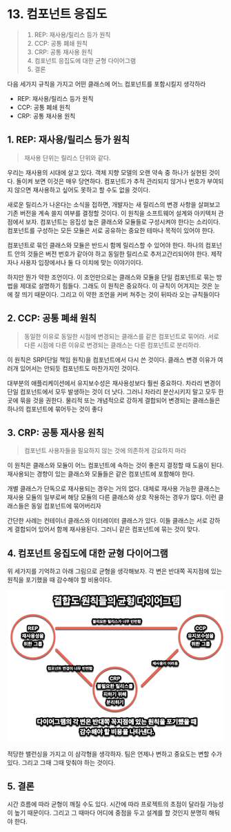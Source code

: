 # 13. 컴포넌트 응집도

> 1. REP: 재사용/릴리스 등가 원칙
> 2. CCP: 공통 폐쇄 원칙
> 3. CRP: 공통 재사용 원칙
> 4. 컴포넌트 응집도에 대한 균형 다이어그램
> 5. 결론

다음 세가지 규칙을 가지고 어떤 클래스에 어느 컴포넌트를 포함시킬지 생각하라

- REP: 재사용/릴리스 등가 원칙
- CCP: 공통 폐쇄 원칙
- CRP: 공통 재사용 원칙

## 1. REP: 재사용/릴리스 등가 원칙

> 재사용 단위는 릴리스 단위와 같다.

우리는 재사용의 시대에 살고 있다. 객체 지향 모델의 오랜 약속 중 하나가 실현된 것이다. 돌이켜 보면 이것은 매우 당연하다. 컴포넌트가 추적 관리되지 않거나 번호가 부여되지 않으면 재사용하고 싶어도 못하고 할 수도 없을 것이다.

새로운 릴리스가 나온다는 소식을 접하면, 개발자는 새 릴리스의 변경 사항을 살펴보고 기존 버전을 계속 쓸지 여부를 결정할 것이다. 이 원칙을 소프트웨어 설계와 아키텍처 관점에서 보자. 컴포넌트는 응집성 높은 클래스와 모듈들로 구성시켜야 한다는 소리이다. 컴포넌트를 구성하는 모든 모듈은 서로 공유하는 중요한 테마나 목적이 있어야 한다.

컴포넌트로 묶인 클래스와 모듈은 반드시 함께 릴리스할 수 있어야 한다. 하나의 컴포넌트 안의 것들은 버전 번호가 같아야 하고 동일한 릴리스로 추저고간리되어야 한다. 제작자나 사용자 입장에서나 둘 다 이치에 맞는 이야기이다.

하지만 뭔가 약한 조언이다. 이 조언만으로는 클래스와 모듈을 단일 컴포넌트로 묶는 방법을 제대로 설명하기 힘들다. 그래도 이 원칙은 중요하다. 이 규칙이 어겨지는 것은 눈에 잘 띄기 때문이다. 그리고 이 약한 조언을 커버 쳐주는 것이 뒤따라 오는 규칙들이다

## 2. CCP: 공통 폐쇄 원칙

> 동일한 이유로 동일한 시점에 변경되는 클래스를 같은 컴포넌트로 묶어라. 서로 다른 시점에 다른 이유로 변경되는 클래스는 다른 컴포넌트로 분리하라.

이 원칙은 SRP(단일 책임 원칙)을 컴포넌트에서 다시 쓴 것이다. 클래스 변경 이유가 여러개 있어서는 안되듯 컴포넌트도 마찬가지인 것이다.

대부분의 애플리케이션에서 유지보수성은 재사용성보다 훨씬 중요하다. 차라리 변경이 단일 컴포넌트에서 모두 발생하는 것이 더 낫다. 그러니 차라리 분산시키지 말고 모두 한곳에 묶을 것을 권한다. 물리적 또는 개념적으로 강하게 결합되어 변경되는 클래스들은 하나의 컴포넌트에 묶어두는 것이 좋다

## 3. CRP: 공통 재사용 원칙

> 컴포넌트 사용자들을 필요하지 않는 것에 의존하게 강요하지 마라

이 원칙은 클래스와 모듈이 어느 컴포넌트에 속하는 것이 좋은지 결정할 때 도움이 된다. 재사용되는 경향이 있는 클래스와 모듈들은 같은 컴포넌트에 포함해야 한다.

개별 클래스가 단독으로 재사용되는 경우는 거의 없다. 대체로 재사용 가능한 클래스는 재사용 모듈의 일부로써 해당 모듈의 다른 클래스와 상호 작용하는 경우가 많다. 이런 클래스들은 동일 컴포넌트에 묶어버리자

간단한 사례는 컨테이너 클래스와 이터레이터 클래스가 있다. 이들 클래스는 서로 강하게 결합되어 있어서 함께 재사용된다. 그러니 같은 컴포넌트에 묶는 것이 맞다.

## 4. 컴포넌트 응집도에 대한 균형 다이어그램

위 세가지를 기억하고 아래 그림으로 균형을 생각해보자. 각 변은 반대쪽 꼭지점에 있는 원칙을 포기했을 때 감수해야 할 비용이다.

![](img.png)

적당한 밸런싱을 가지고 이 삼각형을 생각하자. 팀은 언제나 변하고 중요도는 변할 수가 있다. 그리고 그때 그때 맞춰야 하는 것이다.

## 5. 결론 

시간 흐름에 따라 균형이 깨질 수도 있다. 시간에 따라 프로젝트의 초점이 달라질 가능성이 높기 때문이다. 그리고 그 때마다 어디에 중점을 두고 설계를 할 것인지 분명히 해둬야 한다.